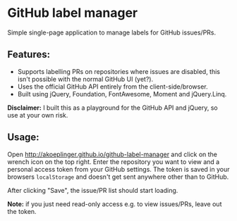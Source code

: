 GitHub label manager
====================

Simple single-page application to manage labels for GitHub issues/PRs.

Features:
---------

 - Supports labelling PRs on repositories where issues are disabled, this isn't possible with the normal GitHub UI (yet?).
 - Uses the official GitHub API entirely from the client-side/browser.
 - Built using jQuery, Foundation, FontAwesome, Moment and jQuery.Linq.

**Disclaimer:** I built this as a playground for the GitHub API and jQuery, so use at your own risk.

Usage:
------

Open http://akoeplinger.github.io/github-label-manager and click on the wrench icon on the top right.
Enter the repository you want to view and a personal access token from your GitHub settings.
The token is saved in your browsers `localStorage` and doesn't get sent anywhere other than to GitHub.

After clicking "Save", the issue/PR list should start loading. 

**Note:** if you just need read-only access e.g. to view issues/PRs, leave out the token.
